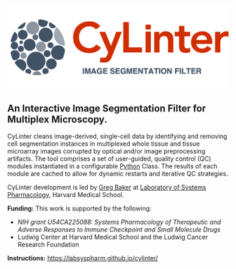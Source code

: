![alt text](https://github.com/labsyspharm/cylinter/blob/master/docs/logo3.png?raw=true)

## An Interactive Image Segmentation Filter for Multiplex Microscopy.

CyLinter cleans image-derived, single-cell data by identifying and removing cell segmentation instances in multiplexed whole tissue and tissue microarray images corrupted by optical and/or image preprocessing artifacts. The tool comprises a set of user-guided, quality control (QC) modules instantiated in a configurable [Python](https://www.python.org) Class. The results of each module are cached to allow for dynamic restarts and iterative QC strategies.

CyLinter development is led by [Greg Baker](https://github.com/gjbaker) at [Laboratory of Systems Pharmacology](https://hits.harvard.edu/the-program/laboratory-of-systems-pharmacology/about/), Harvard Medical School.

**Funding:** This work is supported by the following:

* *NIH grant U54CA225088: Systems Pharmacology of Therapeutic and Adverse Responses to Immune Checkpoint and Small Molecule Drugs*
* Ludwig Center at Harvard Medical School and the Ludwig Cancer Research Foundation

**Instructions:** https://labsyspharm.github.io/cylinter/
